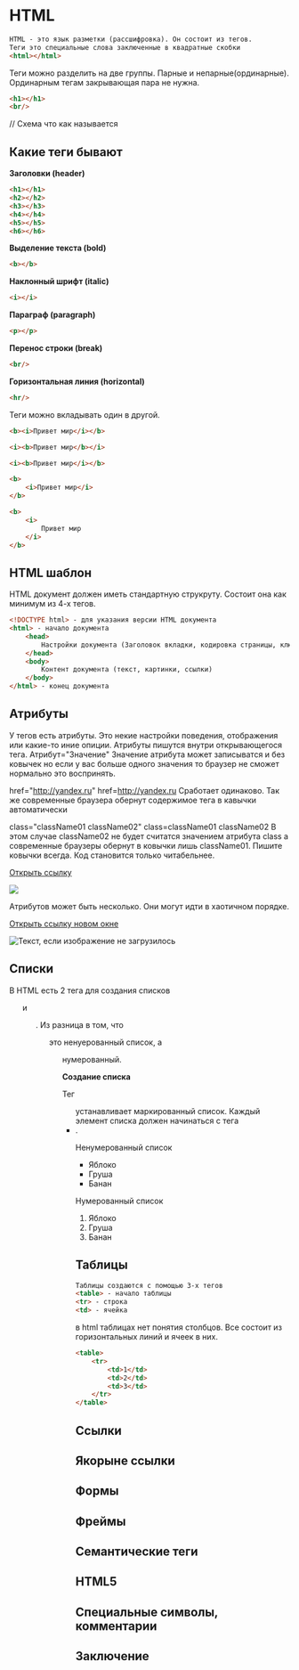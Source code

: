 # HTML

```html
HTML - это язык разметки (рассшифровка). Он состоит из тегов.
Теги это специальные слова заключенные в квадратные скобки
<html></html>
```
Теги можно разделить на две группы. Парные и непарные(ординарные). Ординарным тегам закрывающая пара не нужна.
``` html
<h1></h1>
<br/>
```

// Схема что как называется

## Какие теги бывают

**Заголовки (header)**
```html
<h1></h1>
<h2></h2>
<h3></h3>
<h4></h4>
<h5></h5>
<h6></h6>
```

**Выделение текста (bold)**
```html
<b></b>
```

**Наклонный шрифт (italic)**
```html
<i></i>
```

**Параграф (paragraph)**
```html
<p></p>
```

**Перенос строки (break)**
```html
<br/>
```

**Горизонтальная линия (horizontal)**
```html
<hr/>
```

Теги можно вкладывать один в другой.
```html
<b><i>Привет мир</i></b>

<i><b>Привет мир</b></i>

<i><b>Привет мир</i></b>

<b>
    <i>Привет мир</i>
</b>

<b>
    <i>
        Привет мир
    </i>
</b>
```

## HTML шаблон
HTML документ должен иметь стандартную струкруту. Состоит она как минимум из 4-х тегов.

```html
<!DOCTYPE html> - для указания версии HTML документа
<html> - начало документа
	<head>
		Настройки документа (Заголовок вкладки, кодировка страницы, ключевые слова, подключение скриптов/стилей и т.д.)
	</head>
	<body>
		Контент документа (текст, картинки, ссылки)
	</body>
</html> - конец документа
```

## Атрибуты
У тегов есть атрибуты. Это некие настройки поведения, отображения или какие-то иние опиции.
Атрибуты пишутся внутри открывающегося тега. 
Атрибут="Значение"
Значение атрибута может записыватся и без ковычек но если у вас больше одного значения то браузер не сможет нормально это воспринять.

href="http://yandex.ru" href=http://yandex.ru
Сработает одинаково. Так же современные браузера обернут содержимое тега в кавычки автоматически

class="className01 className02"
class=className01 className02
В этом случае className02 не будет считатся значением атрибута class а современные браузеры обернут в ковычки лишь className01.
Пишите ковычки всегда. Код становится только читабельнее.

<a href="http://yandex.ru">Открыть ссылку</a>

<img src="image.jpg"/>

Атрибутов может быть несколько. Они могут идти в хаотичном порядке.

<a target="_blank" href="http://yandex.ru">Открыть ссылку новом окне</a>

<img alt="Текст, если изображение не загрузилось" src="image.jpg" title="Текст при наведении"/>

## Списки
В HTML есть 2 тега для создания списков <ul> и <ol>. 
Из разница в том, что <ul> это ненуерованный список, а <ol> нумерованный.

**Создание списка**

Тег <ul> устанавливает маркированный список. 
Каждый элемент списка должен начинаться с тега <li>. 

Ненумерованный список
<ul>
	<li>Яблоко</li>
	<li>Груша</li>
	<li>Банан</li>
</ul>

Нумерованный список
<ol>
	<li>Яблоко</li>
	<li>Груша</li>
	<li>Банан</li>
</ol>

## Таблицы
```html
Таблицы создаются с помощью 3-х тегов
<table> - начало таблицы
<tr> - строка
<td> - ячейка
```
в html таблицах нет понятия столбцов. Все состоит из горизонтальных линий и ячеек в них.
```html
<table>
	<tr>
		<td>1</td>
		<td>2</td>
		<td>3</td>
	</tr>
</table>
```
## Ссылки
## Якорыне ссылки
## Формы
## Фреймы
## Семантические теги
## HTML5
## Специальные символы, комментарии

## Заключение
